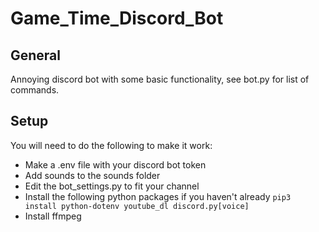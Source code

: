 # Game_Time_Discord_Bot

## General

Annoying discord bot with some basic functionality, see bot.py for list of commands.

## Setup
You will need to do the following to make it work:
+ Make a .env file with your discord bot token
+ Add sounds to the sounds folder
+ Edit the bot_settings.py to fit your channel
+ Install the following python packages if you haven't already `pip3 install python-dotenv youtube_dl discord.py[voice]`
+ Install ffmpeg

